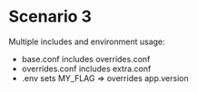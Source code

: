 # Scenario 3
Multiple includes and environment usage:

- base.conf includes overrides.conf
- overrides.conf includes extra.conf
- .env sets MY_FLAG => overrides app.version
